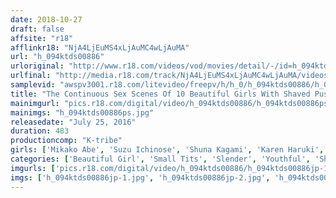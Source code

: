 ```yaml
---
date: 2018-10-27
draft: false
affsite: "r18"
afflinkr18: "NjA4LjEuMS4xLjAuMC4wLjAuMA"
url: "h_094ktds00886"
urloriginal: "http://www.r18.com/videos/vod/movies/detail/-/id=h_094ktds00886"
urlfinal: "http://media.r18.com/track/NjA4LjEuMS4xLjAuMC4wLjAuMA/videos/vod/movies/detail/-/id=h_094ktds00886"
samplevid: "awspv3001.r18.com/litevideo/freepv/h/h_0/h_094ktds00886/h_094ktds00886_dmb_w.mp4"
title: "The Continuous Sex Scenes Of 10 Beautiful Girls With Shaved Pussies And Lolita Bodies 8 Hours"
mainimgurl: "pics.r18.com/digital/video/h_094ktds00886/h_094ktds00886ps.jpg"
mainimgs: "h_094ktds00886ps.jpg"
releasedate: "July 25, 2016"
duration: 483
productioncomp: "K-tribe"
girls: ['Mikako Abe', 'Suzu Ichinose', 'Shuna Kagami', 'Karen Haruki', 'Kanoko Minamoto', 'Shiori Miyauchi', 'Haruna Aitsuki', 'Aimi Hoshina', 'Mio Yuki', 'Haruka Tsukishima']
categories: ['Beautiful Girl', 'Small Tits', 'Slender', 'Youthful', 'Shaved Pussy', 'Compilation', 'Over 4 Hours', 'Hi-Def']
imgurls: ['pics.r18.com/digital/video/h_094ktds00886/h_094ktds00886jp-1.jpg', 'pics.r18.com/digital/video/h_094ktds00886/h_094ktds00886jp-2.jpg', 'pics.r18.com/digital/video/h_094ktds00886/h_094ktds00886jp-3.jpg', 'pics.r18.com/digital/video/h_094ktds00886/h_094ktds00886jp-4.jpg', 'pics.r18.com/digital/video/h_094ktds00886/h_094ktds00886jp-5.jpg', 'pics.r18.com/digital/video/h_094ktds00886/h_094ktds00886jp-6.jpg', 'pics.r18.com/digital/video/h_094ktds00886/h_094ktds00886jp-7.jpg', 'pics.r18.com/digital/video/h_094ktds00886/h_094ktds00886jp-8.jpg', 'pics.r18.com/digital/video/h_094ktds00886/h_094ktds00886jp-9.jpg', 'pics.r18.com/digital/video/h_094ktds00886/h_094ktds00886jp-10.jpg', 'pics.r18.com/digital/video/h_094ktds00886/h_094ktds00886jp-11.jpg', 'pics.r18.com/digital/video/h_094ktds00886/h_094ktds00886jp-12.jpg', 'pics.r18.com/digital/video/h_094ktds00886/h_094ktds00886jp-13.jpg', 'pics.r18.com/digital/video/h_094ktds00886/h_094ktds00886jp-14.jpg', 'pics.r18.com/digital/video/h_094ktds00886/h_094ktds00886jp-15.jpg', 'pics.r18.com/digital/video/h_094ktds00886/h_094ktds00886jp-16.jpg', 'pics.r18.com/digital/video/h_094ktds00886/h_094ktds00886jp-17.jpg', 'pics.r18.com/digital/video/h_094ktds00886/h_094ktds00886jp-18.jpg', 'pics.r18.com/digital/video/h_094ktds00886/h_094ktds00886jp-19.jpg', 'pics.r18.com/digital/video/h_094ktds00886/h_094ktds00886jp-20.jpg']
imgs: ['h_094ktds00886jp-1.jpg', 'h_094ktds00886jp-2.jpg', 'h_094ktds00886jp-3.jpg', 'h_094ktds00886jp-4.jpg', 'h_094ktds00886jp-5.jpg', 'h_094ktds00886jp-6.jpg', 'h_094ktds00886jp-7.jpg', 'h_094ktds00886jp-8.jpg', 'h_094ktds00886jp-9.jpg', 'h_094ktds00886jp-10.jpg', 'h_094ktds00886jp-11.jpg', 'h_094ktds00886jp-12.jpg', 'h_094ktds00886jp-13.jpg', 'h_094ktds00886jp-14.jpg', 'h_094ktds00886jp-15.jpg', 'h_094ktds00886jp-16.jpg', 'h_094ktds00886jp-17.jpg', 'h_094ktds00886jp-18.jpg', 'h_094ktds00886jp-19.jpg', 'h_094ktds00886jp-20.jpg']
---
```

